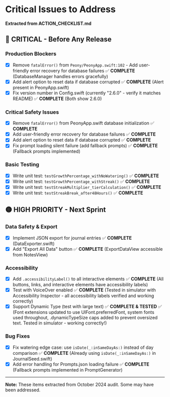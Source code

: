 # Critical Issues to Address
**Extracted from ACTION_CHECKLIST.md**

## 🔴 CRITICAL - Before Any Release

### Production Blockers
- [x] Remove `fatalError()` from `Peony/PeonyApp.swift:102` - Add user-friendly error recovery for database failures ✅ **COMPLETE** (DatabaseManager handles errors gracefully)
- [x] Add alert option to reset data if database corrupted ✅ **COMPLETE** (Alert present in PeonyApp.swift)
- [x] Fix version number in Config.swift (currently "2.6.0" - verify it matches README) ✅ **COMPLETE** (Both show 2.6.0)

### Critical Safety Issues
- [x] Remove `fatalError()` from PeonyApp.swift database initialization ✅ **COMPLETE**
- [x] Add user-friendly error recovery for database failures ✅ **COMPLETE**
- [x] Add alert option to reset data if database corrupted ✅ **COMPLETE**
- [x] Fix prompt loading silent failure (add fallback prompts) ✅ **COMPLETE** (Fallback prompts implemented)

### Basic Testing
- [x] Write unit test: `testGrowthPercentage_withNoWatering()` ✅ **COMPLETE**
- [x] Write unit test: `testGrowthPercentage_withStreak()` ✅ **COMPLETE**
- [x] Write unit test: `testStreakMultiplier_tierCalculation()` ✅ **COMPLETE**
- [x] Write unit test: `testStreakBreak_after48Hours()` ✅ **COMPLETE**

## 🟡 HIGH PRIORITY - Next Sprint

### Data Safety & Export
- [x] Implement JSON export for journal entries ✅ **COMPLETE** (DataExporter.swift)
- [x] Add "Export All Data" button ✅ **COMPLETE** (ExportDataView accessible from NotesView)

### Accessibility
- [x] Add `.accessibilityLabel()` to all interactive elements ✅ **COMPLETE** (All buttons, links, and interactive elements have accessibility labels)
- [x] Test with VoiceOver enabled ✅ **COMPLETE** (Tested in simulator with Accessibility Inspector - all accessibility labels verified and working correctly)
- [x] Support Dynamic Type (test with large text) ✅ **COMPLETE & TESTED** ✅ (Font extensions updated to use UIFont.preferredFont, system fonts used throughout, .dynamicTypeSize caps added to prevent oversized text. Tested in simulator - working correctly!)

### Bug Fixes
- [x] Fix watering edge case: use `isDate(_:inSameDayAs:)` instead of day comparison ✅ **COMPLETE** (Already using `isDate(_:inSameDayAs:)` in JournalSeed.swift)
- [x] Add error handling for Prompts.json loading failure ✅ **COMPLETE** (Fallback prompts implemented in PromptGenerator)

---
**Note:** These items extracted from October 2024 audit. Some may have been addressed.

